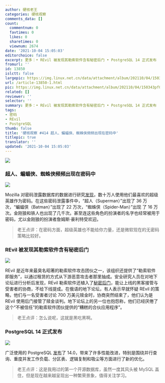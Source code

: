 ```yaml
---
author: 硬核老王
categories: 硬核观察
comments_data: []
count:
  commentnum: 0
  favtimes: 0
  likes: 0
  sharetimes: 0
  viewnum: 2674
date: '2021-10-04 15:05:03'
editorchoice: false
excerpt: 更多：• REvil 被发现其勒索软件含有秘密后门 • PostgreSQL 14 正式发布
fromurl: ''
id: 13850
islctt: false
largepic: https://img.linux.net.cn/data/attachment/album/202110/04/150343pf0h6q0t0jbmfm9b.jpg
url: /article-13850-1.html
pic: https://img.linux.net.cn/data/attachment/album/202110/04/150343pf0h6q0t0jbmfm9b.jpg.thumb.jpg
related: []
reviewer: ''
selector: ''
summary: 更多：• REvil 被发现其勒索软件含有秘密后门 • PostgreSQL 14 正式发布
tags:
- 密码
- REvil
- PostgreSQL
thumb: false
title: '硬核观察 #414 超人、蝙蝠侠、蜘蛛侠频频出现在密码中'
titlepic: true
translator: ''
updated: '2021-10-04 15:05:03'
---
```


![](https://img.linux.net.cn/data/attachment/album/202110/04/150343pf0h6q0t0jbmfm9b.jpg)


### 超人、蝙蝠侠、蜘蛛侠频频出现在密码中


![](https://img.linux.net.cn/data/attachment/album/202110/04/150355ageo4272fwn11e5o.jpg)


Mozilla 对密码泄露数据库的数据进行研究[发现](https://blog.mozilla.org/en/mozilla/news/superhero-passwords-may-be-your-kryptonite-wherever-you-go-online/)，数十万人使用他们最喜欢的超级英雄作为密码。在这些密码泄露事件中，“超人（Superman）”出现了 36 万次，“蝙蝠侠（Batman）”出现了 22 万次，“蜘蛛侠（Spider-Man）”出现 了 16 万次。金刚狼和铁人也出现了几千次。甚至连这些角色的扮演者的名字也经常被用于密码，尤以金刚狼的扮演者詹姆斯·豪利特受欢迎。



> 
> 老王点评：在密码方面，超级英雄也不能给你力量，还是微软现在的无密码策略比较好。
> 
> 
> 


### REvil 被发现其勒索软件含有秘密后门


![](https://img.linux.net.cn/data/attachment/album/202110/04/150430sxciyny4f8ztmeui.jpg)


REvil 是近年来最臭名昭著的勒索软件攻击团伙之一，该组织还提供了“勒索软件即服务”，以通过租赁的方式从下游恶意攻击者那里抽成。安全研究人员在对地下论坛进行分析后发现，REvil 勒索软件还植入了[秘密后门](https://www.zdnet.com/article/these-ransomware-crooks-are-complaining-they-are-getting-ripped-off-by-other-ransomware-crooks/)，能让上线的黑客接管与受害者的协商，不给下线提成。在俄语的地下论坛，有人表示早就怀疑 REvil 的策略，他们与一名受害者讨论 700 万美元赎金时，协商突然结束了，他们认为是 REvil 使用后门接管了赎金谈判。地下论坛上的另一位也抱怨称，他们已经厌倦了这个“不被信任”的勒索软件团伙提供的“糟糕的合伙应用程序”。



> 
> 老王点评：怎么说呢，这就是黑吃黑啊。
> 
> 
> 


### PostgreSQL 14 正式发布


![](https://img.linux.net.cn/data/attachment/album/202110/04/150447dca6w0l9asezd9tr.jpg)


广泛使用的 PostgreSQL [发布](https://www.postgresql.org/docs/14/release-14.html)了 14.0，带来了许多性能改进，特别是围绕并行查询、重度并发工作负载、分区表、逻辑复制和吸尘等方面进行了新的优化。



> 
> 老王点评：这是我用过的第一个开源数据库，虽然一度其风头被 MySQL 盖住，但是现在越来越呈现出一种繁荣景象，值得关注学习。
> 
> 
>
